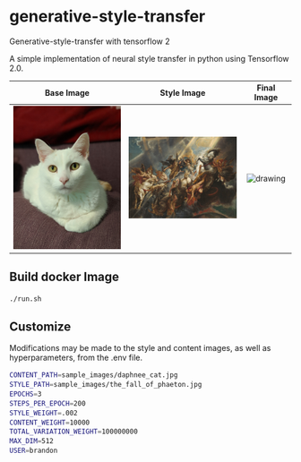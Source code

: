 # generative-style-transfer
Generative-style-transfer with tensorflow 2

A simple implementation of neural style transfer in python using Tensorflow 2.0.

Base Image | Style Image | Final Image
:-------------------------:|:-------------------------:|:-------------------------:
<img src="app/sample_images/daphnee_cat.jpg" alt="drawing" width="200"/> | <img src="app/sample_images/the_fall_of_phaeton.jpg" alt="drawing" width="200"/> |  <img src="app/sample_images/generative_style_transfer_result.png" alt="drawing" width="200"/>

## Build docker Image

```bash
./run.sh
```

## Customize
Modifications may be made to the style and content images, as well as hyperparameters, from the .env file.

```bash
CONTENT_PATH=sample_images/daphnee_cat.jpg
STYLE_PATH=sample_images/the_fall_of_phaeton.jpg
EPOCHS=3
STEPS_PER_EPOCH=200
STYLE_WEIGHT=.002
CONTENT_WEIGHT=10000
TOTAL_VARIATION_WEIGHT=100000000
MAX_DIM=512
USER=brandon
```
